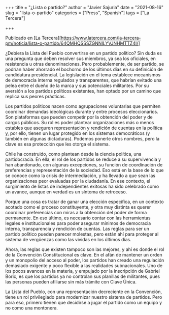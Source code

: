 +++
title = "¿Lista o partido?"
author = "Javier Sajuria"
date = "2021-08-16"
slug = "lista-o-partido"
categories = ["Press", "Spanish"]
tags = ["La Tercera"]

+++

Publicado en [La Tercera][https://www.latercera.com/la-tercera-pm/noticia/lista-o-partido/64QMHQSSSZGNNILYVJNHMTTZ4I/]

¿Debiera la Lista del Pueblo convertirse en un partido político? Sin duda es una pregunta que deben resolver sus miembros, ya sea los oficiales, en resistencia u otras denominaciones. Pero probablemente, de ser partido, se podrían haber ahorrado el bochorno de los últimos días en su definición de candidatura presidencial. La legislación en el tema establece mecanismos de democracia interna regulados y transparentes, que habrían evitado una pelea entre el dueño de la marca y sus potenciales militantes. Por su aversión a los partidos políticos existentes, han optado por un camino que replica sus peores prácticas.

Los partidos políticos nacen como agrupaciones voluntarias que permiten coordinar demandas ideológicas durante y entre procesos eleccionarios. Son plataformas que pueden competir por la obtención del poder y de cargos públicos. Su rol es poder plantear organizaciones más o menos estables que aseguren representación y rendición de cuentas en la política y, por ello, tienen un lugar protegido en los sistemas democráticos (y también en algunas dictaduras). Podemos ponerle otros nombres, pero la clave es esa protección que les otorga el sistema.

Chile ha construido, como plantean desde la ciencia política, una partidocracia. En ella, el rol de los partidos se reduce a su supervivencia y han abandonado, con algunas excepciones, su función de coordinación de preferencias y representación de la sociedad. Eso está en la base de lo que se conoce como la crisis de intermediación, y ha llevado a que sean las organizaciones peor evaluadas por la ciudadanía. En ese contexto, el surgimiento de listas de independientes exitosas ha sido celebrado como un avance, aunque en verdad es un síntoma de retroceso.

Porque una cosa es tratar de ganar una elección específica, en un contexto acotado como el proceso constituyente, y otra muy distinta es querer coordinar preferencias con miras a la obtención del poder de forma permanente. En eso último, es necesario contar con las herramientas legales e institucionales para poder asegurar mínimos de democracia interna, transparencia y rendición de cuentas. Las reglas para ser un partido político pueden parecer molestas, pero están ahí para proteger al sistema de vergüenzas como las vividas en los últimos días.

Ahora, las reglas que existen tampoco son las mejores, y ahí es donde el rol de la Convención Constitucional es clave. En el afán de mantener un orden y un monopolio del acceso al poder, los partidos han creado una regulación demasiado exigente y poco flexible a las realidades subnacionales. Uno de los pocos avances en la materia, y empujado por la inscripción de Gabriel Boric, es que los partidos ya no controlan sus planillas de militantes, pues las personas pueden afiliarse sin más trámite con Clave Única.

La Lista del Pueblo, con una representación decreciente en la Convención, tiene un rol privilegiado para modernizar nuestro sistema de partidos. Pero para eso, primero tienen que decidirse a jugar el partido como un equipo y no como una montonera.